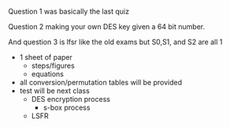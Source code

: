 Question 1 was basically the last quiz

Question 2 making your own DES key given a 64 bit number.

And question 3 is lfsr like the old exams but S0,S1, and S2 are all 1

- 1 sheet of paper
    + steps/figures
    + equations
- all conversion/permutation tables will be provided
- test will be next class
    + DES encryption process
        * s-box process
    + LSFR